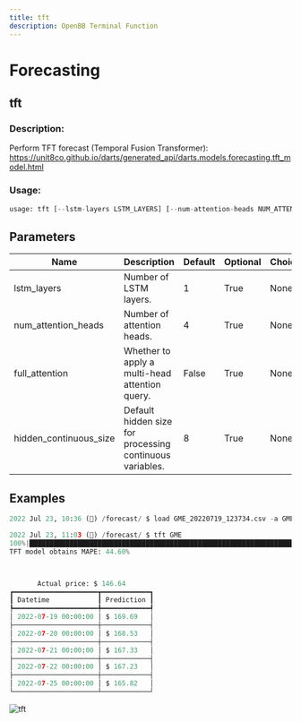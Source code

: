 ```yaml
---
title: tft
description: OpenBB Terminal Function
---
```


# Forecasting

## tft

### Description: 

Perform TFT forecast (Temporal Fusion Transformer): https://unit8co.github.io/darts/generated_api/darts.models.forecasting.tft_model.html

### Usage: 
```python
usage: tft [--lstm-layers LSTM_LAYERS] [--num-attention-heads NUM_ATTENTION_HEADS] [--full-attention] [--hidden-continuous-size HIDDEN_CONTINUOUS_SIZE]
```

## Parameters

| Name | Description | Default | Optional | Choices |
| ---- | ----------- | ------- | -------- | ------- |
| lstm_layers | Number of LSTM layers. | 1 | True | None |
| num_attention_heads | Number of attention heads. | 4 | True | None |
| full_attention | Whether to apply a multi-head attention query. | False | True | None |
| hidden_continuous_size | Default hidden size for processing continuous variables. | 8 | True | None |


## Examples

```python
2022 Jul 23, 10:36 (🦋) /forecast/ $ load GME_20220719_123734.csv -a GME

2022 Jul 23, 11:03 (🦋) /forecast/ $ tft GME
100%|███████████████████████████████████████████████████████████████████████████████████████████████████████████████████████████████████████████████████████████████████████████████████████████████████████████████| 115/115 [00:0700:00, 15.10it/s]
TFT model obtains MAPE: 44.60%



       Actual price: $ 146.64
┏━━━━━━━━━━━━━━━━━━━━━┳━━━━━━━━━━━━┓
┃ Datetime            ┃ Prediction ┃
┡━━━━━━━━━━━━━━━━━━━━━╇━━━━━━━━━━━━┩
│ 2022-07-19 00:00:00 │ $ 169.69   │
├─────────────────────┼────────────┤
│ 2022-07-20 00:00:00 │ $ 168.53   │
├─────────────────────┼────────────┤
│ 2022-07-21 00:00:00 │ $ 167.33   │
├─────────────────────┼────────────┤
│ 2022-07-22 00:00:00 │ $ 167.23   │
├─────────────────────┼────────────┤
│ 2022-07-25 00:00:00 │ $ 165.82   │
└─────────────────────┴────────────┘
```

![tft](https://user-images.githubusercontent.com/72827203/180615444-47bcdd54-0693-4415-9617-ed3a571b26c6.png)


